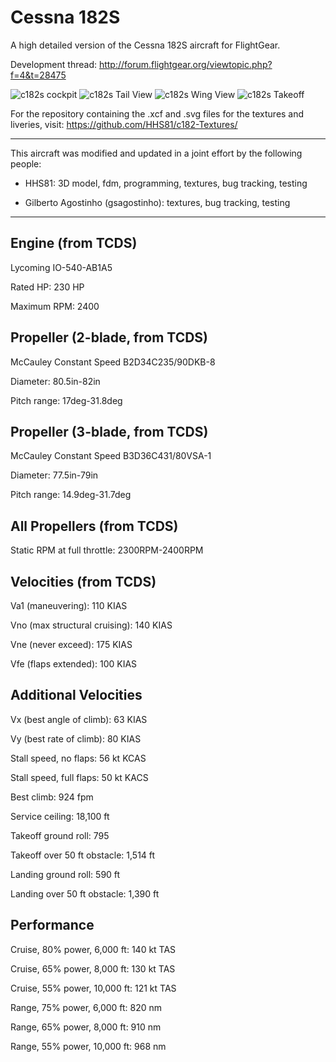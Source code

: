 Cessna 182S
===========

A high detailed version of the Cessna 182S aircraft for FlightGear.

Development thread: http://forum.flightgear.org/viewtopic.php?f=4&t=28475

![c182s cockpit](https://cloud.githubusercontent.com/assets/12649375/12699423/b039a070-c7ba-11e5-8a22-0a50399bb08f.jpg)
![c182s Tail View](https://cloud.githubusercontent.com/assets/12649375/12738907/3dad6ca6-c965-11e5-808c-a34635e46aa4.jpg)
![c182s Wing View](https://cloud.githubusercontent.com/assets/12649375/12738920/4f06ae86-c965-11e5-852b-10bfbe5bf85e.jpg)
![c182s Takeoff](https://cloud.githubusercontent.com/assets/12649375/12739240/e26a1896-c967-11e5-8210-ad62946dbd20.jpg)


For the repository containing the .xcf and .svg files for the textures and liveries, visit: https://github.com/HHS81/c182-Textures/

---

This aircraft was modified and updated in a joint effort by the following people:

* HHS81: 3D model, fdm, programming, textures, bug tracking, testing

* Gilberto Agostinho (gsagostinho): textures, bug tracking, testing

---

Engine (from TCDS)
------------------

Lycoming IO-540-AB1A5

Rated HP: 230 HP

Maximum RPM: 2400


Propeller (2-blade, from TCDS)
------------------------------

McCauley Constant Speed B2D34C235/90DKB-8

Diameter: 80.5in-82in

Pitch range: 17deg-31.8deg


Propeller (3-blade, from TCDS)
------------------------------

McCauley Constant Speed B3D36C431/80VSA-1

Diameter: 77.5in-79in

Pitch range: 14.9deg-31.7deg


All Propellers (from TCDS)
--------------------------

Static RPM at full throttle: 2300RPM-2400RPM


Velocities (from TCDS)
----------------------

Va1 (maneuvering): 110 KIAS

Vno (max structural cruising): 140 KIAS

Vne (never exceed): 175 KIAS

Vfe (flaps extended): 100 KIAS


Additional Velocities
---------------------

Vx (best angle of climb): 63 KIAS

Vy (best rate of climb): 80 KIAS

Stall speed, no flaps: 56 kt KCAS

Stall speed, full flaps: 50 kt KACS

Best climb: 924 fpm

Service ceiling: 18,100 ft

Takeoff ground roll: 795

Takeoff over 50 ft obstacle: 1,514 ft

Landing ground roll: 590 ft

Landing over 50 ft obstacle: 1,390 ft

Performance
-----------

Cruise, 80% power, 6,000 ft: 140 kt TAS

Cruise, 65% power, 8,000 ft: 130 kt TAS

Cruise, 55% power, 10,000 ft: 121 kt TAS

Range, 75% power, 6,000 ft: 820 nm

Range, 65% power, 8,000 ft: 910 nm

Range, 55% power, 10,000 ft: 968 nm
